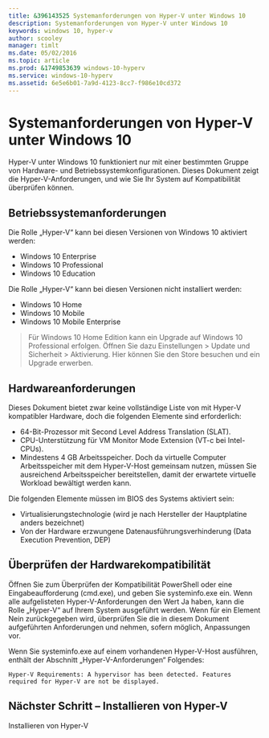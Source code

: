 ```yaml
---
title: &396143525 Systemanforderungen von Hyper-V unter Windows 10
description: Systemanforderungen von Hyper-V unter Windows 10
keywords: windows 10, hyper-v
author: scooley
manager: timlt
ms.date: 05/02/2016
ms.topic: article
ms.prod: &1749853639 windows-10-hyperv
ms.service: windows-10-hyperv
ms.assetid: 6e5e6b01-7a9d-4123-8cc7-f986e10cd372
---
```


# Systemanforderungen von Hyper-V unter Windows 10

Hyper-V unter Windows 10 funktioniert nur mit einer bestimmten Gruppe von Hardware- und Betriebssystemkonfigurationen. Dieses Dokument zeigt die Hyper-V-Anforderungen, und wie Sie Ihr System auf Kompatibilität überprüfen können.

## Betriebssystemanforderungen

Die Rolle „Hyper-V“ kann bei diesen Versionen von Windows 10 aktiviert werden:

- Windows 10 Enterprise
- Windows 10 Professional
- Windows 10 Education

Die Rolle „Hyper-V“ kann bei diesen Versionen <g id="2" ctype="x-strong">nicht</g> installiert werden:

- Windows 10 Home
- Windows 10 Mobile
- Windows 10 Mobile Enterprise

>Für Windows 10 Home Edition kann ein Upgrade auf Windows 10 Professional erfolgen. Öffnen Sie dazu <g id="2" ctype="x-strong">Einstellungen</g> > <g id="4" ctype="x-strong">Update und Sicherheit</g> > <g id="6" ctype="x-strong">Aktivierung</g>. Hier können Sie den Store besuchen und ein Upgrade erwerben.

## Hardwareanforderungen

Dieses Dokument bietet zwar keine vollständige Liste von mit Hyper-V kompatibler Hardware, doch die folgenden Elemente sind erforderlich:

- 64-Bit-Prozessor mit Second Level Address Translation (SLAT).
- CPU-Unterstützung für VM Monitor Mode Extension (VT-c bei Intel-CPUs).
- Mindestens 4 GB Arbeitsspeicher. Doch da virtuelle Computer Arbeitsspeicher mit dem Hyper-V-Host gemeinsam nutzen, müssen Sie ausreichend Arbeitsspeicher bereitstellen, damit der erwartete virtuelle Workload bewältigt werden kann.

Die folgenden Elemente müssen im BIOS des Systems aktiviert sein:
- Virtualisierungstechnologie (wird je nach Hersteller der Hauptplatine anders bezeichnet)
- Von der Hardware erzwungene Datenausführungsverhinderung (Data Execution Prevention, DEP)

## Überprüfen der Hardwarekompatibilität

Öffnen Sie zum Überprüfen der Kompatibilität PowerShell oder eine Eingabeaufforderung (cmd.exe), und geben Sie <g id="2" ctype="x-strong">systeminfo.exe</g> ein. Wenn alle aufgelisteten Hyper-V-Anforderungen den Wert <g id="2" ctype="x-strong">Ja</g> haben, kann die Rolle „Hyper-V“ auf Ihrem System ausgeführt werden. Wenn für ein Element <g id="2" ctype="x-strong">Nein</g> zurückgegeben wird, überprüfen Sie die in diesem Dokument aufgeführten Anforderungen und nehmen, sofern möglich, Anpassungen vor.

<g id="1" ctype="x-linkText"></g>

Wenn Sie <g id="2" ctype="x-strong">systeminfo.exe</g> auf einem vorhandenen Hyper-V-Host ausführen, enthält der Abschnitt „Hyper-V-Anforderungen“ Folgendes:

```
Hyper-V Requirements: A hypervisor has been detected. Features required for Hyper-V are not be displayed.
```

## Nächster Schritt – Installieren von Hyper-V

<g id="1CapsExtId1" ctype="x-link"><g id="1CapsExtId2" ctype="x-linkText">Installieren von Hyper-V</g><g id="1CapsExtId3" ctype="x-title"></g></g>






<!--HONumber=May16_HO1-->


